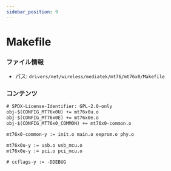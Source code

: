 ```yaml
---
sidebar_position: 9
---
```

# Makefile

### ファイル情報

- パス: `drivers/net/wireless/mediatek/mt76/mt76x0/Makefile`

### コンテンツ

```txt
# SPDX-License-Identifier: GPL-2.0-only
obj-$(CONFIG_MT76x0U) += mt76x0u.o
obj-$(CONFIG_MT76x0E) += mt76x0e.o
obj-$(CONFIG_MT76x0_COMMON) += mt76x0-common.o

mt76x0-common-y := init.o main.o eeprom.o phy.o

mt76x0u-y := usb.o usb_mcu.o
mt76x0e-y := pci.o pci_mcu.o

# ccflags-y := -DDEBUG

```
